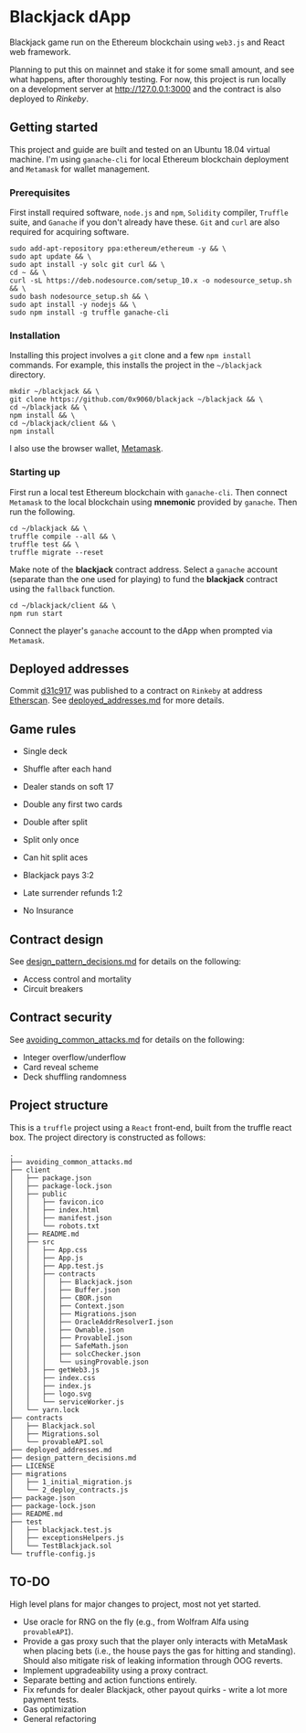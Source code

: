 # Blackjack dApp

Blackjack game run on the Ethereum blockchain using `web3.js` and React web framework.

Planning to put this on mainnet and stake it for some small amount, and see what happens, after thoroughly testing. For now, this project is run locally on a development server at http://127.0.0.1:3000 and the contract is also deployed to *Rinkeby*.

## Getting started

This project and guide are built and tested on an Ubuntu 18.04 virtual machine. I'm using `ganache-cli` for local Ethereum blockchain deployment and `Metamask` for wallet management. 

### Prerequisites

First install required software, `node.js` and `npm`, `Solidity` compiler, `Truffle` suite, and `Ganache` if you don't already have these. `Git` and `curl` are also required for acquiring software.

```
sudo add-apt-repository ppa:ethereum/ethereum -y && \
sudo apt update && \
sudo apt install -y solc git curl && \
cd ~ && \
curl -sL https://deb.nodesource.com/setup_10.x -o nodesource_setup.sh && \
sudo bash nodesource_setup.sh && \
sudo apt install -y nodejs && \
sudo npm install -g truffle ganache-cli
```

### Installation

Installing this project involves a `git` clone and a few `npm install` commands. For example, this installs the project in the `~/blackjack` directory.

```
mkdir ~/blackjack && \
git clone https://github.com/0x9060/blackjack ~/blackjack && \
cd ~/blackjack && \
npm install && \
cd ~/blackjack/client && \
npm install
```

I also use the browser wallet, [Metamask](https://addons.mozilla.org/en-US/firefox/addon/ether-metamask/).

### Starting up

First run a local test Ethereum blockchain with `ganache-cli`. Then connect `Metamask` to the local blockchain using **mnemonic** provided by `ganache`. Then run the following.

```
cd ~/blackjack && \
truffle compile --all && \
truffle test && \
truffle migrate --reset
```

Make note of the **blackjack** contract address. Select a `ganache` account (separate than the one used for playing) to fund the **blackjack** contract using the `fallback` function.

```
cd ~/blackjack/client && \
npm run start
```

Connect the player's `ganache` account to the dApp when prompted via `Metamask`.

## Deployed addresses

Commit [d31c917](https://github.com/0x9060/blackjack/commit/d31c9175378587cd42907c2cdbc9762ae634d80a) was published to a contract on `Rinkeby` at address [Etherscan](https://rinkeby.etherscan.io/address/0xaF56258bD8BD29Bc37d77E2d886192eF20888A59). See [deployed_addresses.md](deployed_addresses.md "Deployed addresses") for more details.

## Game rules

- Single deck
- Shuffle after each hand
- Dealer stands on soft 17

- Double any first two cards
- Double after split
- Split only once
- Can hit split aces

- Blackjack pays 3:2
- Late surrender refunds 1:2
- No Insurance

## Contract design

See [design_pattern_decisions.md](design_pattern_decisions.md "Design pattern decisions") for details on the following:
- Access control and mortality
- Circuit breakers

## Contract security

See [avoiding_common_attacks.md](avoiding_common_attacks.md "Avoiding common attacks") for details on the following:
- Integer overflow/underflow
- Card reveal scheme
- Deck shuffling randomness 

## Project structure

This is a `truffle` project using a `React` front-end, built from the truffle react box. The project directory is constructed as follows:

```
.
├── avoiding_common_attacks.md
├── client
│   ├── package.json
│   ├── package-lock.json
│   ├── public
│   │   ├── favicon.ico
│   │   ├── index.html
│   │   ├── manifest.json
│   │   └── robots.txt
│   ├── README.md
│   ├── src
│   │   ├── App.css
│   │   ├── App.js
│   │   ├── App.test.js
│   │   ├── contracts
│   │   │   ├── Blackjack.json
│   │   │   ├── Buffer.json
│   │   │   ├── CBOR.json
│   │   │   ├── Context.json
│   │   │   ├── Migrations.json
│   │   │   ├── OracleAddrResolverI.json
│   │   │   ├── Ownable.json
│   │   │   ├── ProvableI.json
│   │   │   ├── SafeMath.json
│   │   │   ├── solcChecker.json
│   │   │   └── usingProvable.json
│   │   ├── getWeb3.js
│   │   ├── index.css
│   │   ├── index.js
│   │   ├── logo.svg
│   │   └── serviceWorker.js
│   └── yarn.lock
├── contracts
│   ├── Blackjack.sol
│   ├── Migrations.sol
│   └── provableAPI.sol
├── deployed_addresses.md
├── design_pattern_decisions.md
├── LICENSE
├── migrations
│   ├── 1_initial_migration.js
│   └── 2_deploy_contracts.js
├── package.json
├── package-lock.json
├── README.md
├── test
│   ├── blackjack.test.js
│   ├── exceptionsHelpers.js
│   └── TestBlackjack.sol
└── truffle-config.js

```

## TO-DO

High level plans for major changes to project, most not yet started.

- Use oracle for RNG on the fly (e.g., from Wolfram Alfa using `provableAPI`).
- Provide a gas proxy such that the player only interacts with MetaMask when placing bets (i.e., the house pays the gas for hitting and standing). Should also mitigate risk of leaking information through OOG reverts.
- Implement upgradeability using a proxy contract.
- Separate betting and action functions entirely.
- Fix refunds for dealer Blackjack, other payout quirks - write a lot more payment tests.
- Gas optimization
- General refactoring

